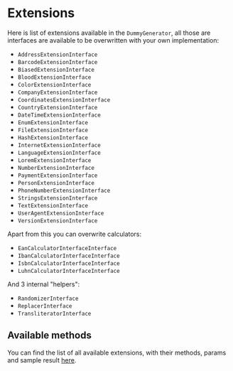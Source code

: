 # Extensions

Here is list of extensions available in the `DummyGenerator`, all those are interfaces are available to be overwritten with your own implementation:

* `AddressExtensionInterface`
* `BarcodeExtensionInterface`
* `BiasedExtensionInterface`
* `BloodExtensionInterface`
* `ColorExtensionInterface`
* `CompanyExtensionInterface`
* `CoordinatesExtensionInterface`
* `CountryExtensionInterface`
* `DateTimeExtensionInterface`
* `EnumExtensionInterface`
* `FileExtensionInterface`
* `HashExtensionInterface`
* `InternetExtensionInterface`
* `LanguageExtensionInterface`
* `LoremExtensionInterface`
* `NumberExtensionInterface`
* `PaymentExtensionInterface`
* `PersonExtensionInterface`
* `PhoneNumberExtensionInterface`
* `StringsExtensionInterface`
* `TextExtensionInterface`
* `UserAgentExtensionInterface`
* `VersionExtensionInterface`

Apart from this you can overwrite calculators:

* `EanCalculatorInterfaceInterface`
* `IbanCalculatorInterfaceInterface`
* `IsbnCalculatorInterfaceInterface`
* `LuhnCalculatorInterfaceInterface`

And 3 internal "helpers":

* `RandomizerInterface`
* `ReplacerInterface`
* `TransliteratorInterface`

## Available methods

You can find the list of all available extensions, with their methods, params and sample result [here](extensions_spec.txt).